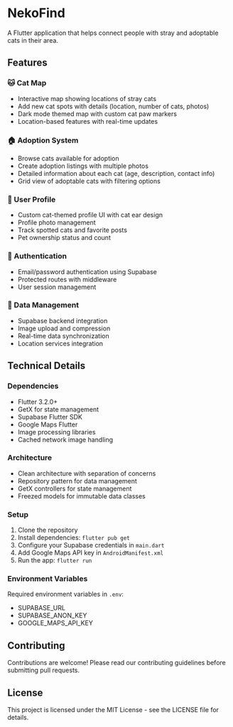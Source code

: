 # NekoFind

A Flutter application that helps connect people with stray and adoptable cats in their area.

## Features

### 🐱 Cat Map
- Interactive map showing locations of stray cats
- Add new cat spots with details (location, number of cats, photos)
- Dark mode themed map with custom cat paw markers
- Location-based features with real-time updates

### 🏠 Adoption System
- Browse cats available for adoption
- Create adoption listings with multiple photos
- Detailed information about each cat (age, description, contact info)
- Grid view of adoptable cats with filtering options

### 👤 User Profile
- Custom cat-themed profile UI with cat ear design
- Profile photo management
- Track spotted cats and favorite posts
- Pet ownership status and count

### 🔐 Authentication
- Email/password authentication using Supabase
- Protected routes with middleware
- User session management

### 💾 Data Management
- Supabase backend integration
- Image upload and compression
- Real-time data synchronization
- Location services integration

## Technical Details

### Dependencies
- Flutter 3.2.0+
- GetX for state management
- Supabase Flutter SDK
- Google Maps Flutter
- Image processing libraries
- Cached network image handling

### Architecture
- Clean architecture with separation of concerns
- Repository pattern for data management
- GetX controllers for state management
- Freezed models for immutable data classes

### Setup
1. Clone the repository
2. Install dependencies: `flutter pub get`
3. Configure your Supabase credentials in `main.dart`
4. Add Google Maps API key in `AndroidManifest.xml`
5. Run the app: `flutter run`

### Environment Variables
Required environment variables in `.env`:
- SUPABASE_URL
- SUPABASE_ANON_KEY
- GOOGLE_MAPS_API_KEY

## Contributing
Contributions are welcome! Please read our contributing guidelines before submitting pull requests.

## License
This project is licensed under the MIT License - see the LICENSE file for details.